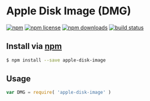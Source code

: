 # Apple Disk Image (DMG)
[![npm](https://img.shields.io/npm/v/apple-disk-image.svg?style=flat-square)](https://npmjs.com/package/apple-disk-image)
[![npm license](https://img.shields.io/npm/l/apple-disk-image.svg?style=flat-square)](https://npmjs.com/package/apple-disk-image)
[![npm downloads](https://img.shields.io/npm/dm/apple-disk-image.svg?style=flat-square)](https://npmjs.com/package/apple-disk-image)
[![build status](https://img.shields.io/travis/jhermsmeier/node-apple-disk-image.svg?style=flat-square)](https://travis-ci.org/jhermsmeier/node-apple-disk-image)

## Install via [npm](https://npmjs.com)

```sh
$ npm install --save apple-disk-image
```

## Usage

```js
var DMG = require( 'apple-disk-image' )
```
